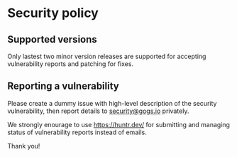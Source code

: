 # Security policy

## Supported versions

Only lastest two minor version releases are supported for accepting vulnerability reports and patching for fixes.

## Reporting a vulnerability

Please create a dummy issue with high-level description of the security vulnerability, then report details to [security@gogs.io](mailto:security@gogs.io) privately.

We strongly enourage to use https://huntr.dev/ for submitting and managing status of vulnerability reports instead of emails.

Thank you!

